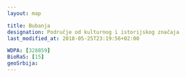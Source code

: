 ```yaml
---
layout: map

title: Bubanja
designation: Područje od kulturnog i istorijskog značaja
last_modified_at: 2018-05-25T23:19:56+02:00

WDPA: [328859]
BioRaS: [15]
geoSrbija:
---
```

